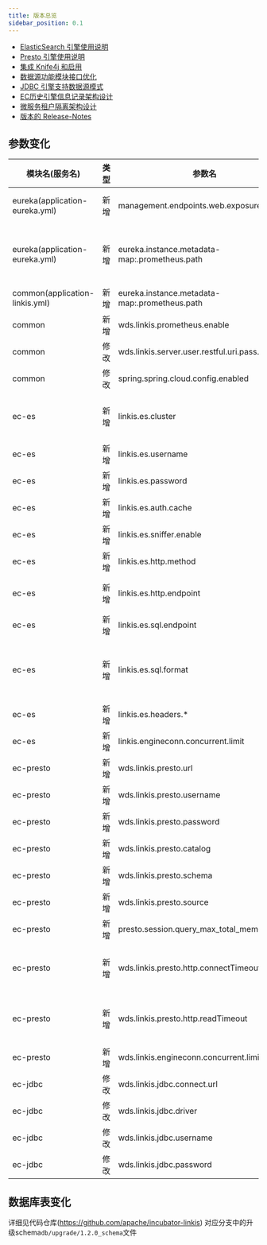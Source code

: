 ```yaml
---
title: 版本总览
sidebar_position: 0.1
--- 
```

- [ElasticSearch 引擎使用说明](/engine-usage/elasticsearch.md)
- [Presto 引擎使用说明](/engine-usage/presto.md)
- [集成 Knife4j 和启用](/deployment/involve-knife4j-into-linkis.md)
- [数据源功能模块接口优化](/api/http/linkis-ps-publicservice-api/metadataquery-api.md)
- [JDBC 引擎支持数据源模式](/engine-usage/jdbc.md)
- [EC历史引擎信息记录架构设计](/architecture/computation-governance-services/linkis-manager/ec-history-arc.md)
- [微服务租户隔离架构设计](/architecture/microservice-governance-services/service_isolation.md)
- [版本的 Release-Notes](/download/release-notes-1.2.0)

## 参数变化 

| 模块名(服务名)| 类型  |     参数名                                                | 默认值             | 描述                                                    |
| ----------- | ----- | -------------------------------------------------------- | ---------------- | ------------------------------------------------------- |
|eureka(application-eureka.yml) | 新增  | management.endpoints.web.exposure.include|refresh,info,health,metrics   | Spring Boot Actuator暴露端口范围|
|eureka(application-eureka.yml)  | 新增   |eureka.instance.metadata-map:.prometheus.path| ${prometheus.path:/actuator/prometheus} | 注册在eureka元数据中的微服务prometheus监控端口|
|common(application-linkis.yml) | 新增  | eureka.instance.metadata-map:.prometheus.path| ${prometheus.path:${prometheus.endpoint}}} | 同上|
|common       | 新增  |wds.linkis.prometheus.enable  | false|        |
|common  | 修改  | wds.linkis.server.user.restful.uri.pass.auth               | /api/rest_j/v1/actuator/prometheus|                                 |
|common | 修改  | spring.spring.cloud.config.enabled                   | false|                                |
|ec-es | 新增  | linkis.es.cluster        			| 127.0.0.1:9200    | ElasticSearch 集群，多个节点使用逗号分隔 |
|ec-es | 新增  | linkis.es.username       			| 无    			| ElasticSearch 集群用户名                 |
|ec-es | 新增  | linkis.es.password       			| 无       			| ElasticSearch 集群密码                   |
|ec-es | 新增  | linkis.es.auth.cache     			| false       		| 客户端是否缓存认证                       |
|ec-es | 新增  | linkis.es.sniffer.enable 			| false          	| 客户端是否开启 sniffer                   |
|ec-es | 新增  | linkis.es.http.method    			| GET               | 调用方式                                 |
|ec-es | 新增  | linkis.es.http.endpoint  			| /_search          | JSON 脚本调用的 Endpoint                 |
|ec-es | 新增  | linkis.es.sql.endpoint   			| /_sql             | SQL 脚本调用的 Endpoint                  |
|ec-es | 新增  | linkis.es.sql.format     			| {"query":"%s"} 	| SQL 脚本调用的模板，%s 替换成 SQL 作为请求体请求Es 集群 |
|ec-es | 新增  | linkis.es.headers.* 	            | 无 				| 客户端 Headers 配置 |
|ec-es | 新增  | linkis.engineconn.concurrent.limit | 100				| 引擎最大并发 |
|ec-presto | 新增  | wds.linkis.presto.url                  | http://127.0.0.1:8080 | Presto 集群连接                             | 
|ec-presto | 新增  | wds.linkis.presto.username             | default               | Presto 集群用户名                           | 
|ec-presto | 新增  | wds.linkis.presto.password             | 无                    | Presto 集群密码                             |
|ec-presto | 新增  | wds.linkis.presto.catalog              | system                | 查询的 Catalog                              | 
|ec-presto | 新增  | wds.linkis.presto.schema               | 无                    | 查询的 Schema                               | 
|ec-presto | 新增  | wds.linkis.presto.source               | global                | 查询使用的 source                           |
|ec-presto | 新增  | presto.session.query_max_total_memory  | 8GB                   | 查询使用最大的内存                          | 
|ec-presto | 新增  | wds.linkis.presto.http.connectTimeout  | 60                    | Presto 客户端的 connect timeout（单位：秒） |
|ec-presto | 新增  | wds.linkis.presto.http.readTimeout     | 60                    | Presto 客户端的 read timeout（单位：秒）    |
|ec-presto | 新增  | wds.linkis.engineconn.concurrent.limit | 100                   | Presto 引擎最大并发数                       | 
|ec-jdbc | 修改  | wds.linkis.jdbc.connect.url            | jdbc:mysql://127.0.0.1:3306/test	|	jdbc连接url				|
|ec-jdbc | 修改  | wds.linkis.jdbc.driver            		| com.mysql.jdbc.Driver			  	|	jdbc连接驱动包			|
|ec-jdbc | 修改  | wds.linkis.jdbc.username            	| 无								|	jdbc连接用户名			|
|ec-jdbc | 修改  | wds.linkis.jdbc.password            	| 无								|	jdbc连接密码			|

## 数据库表变化 
详细见代码仓库(https://github.com/apache/incubator-linkis) 对应分支中的升级schema`db/upgrade/1.2.0_schema`文件
